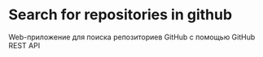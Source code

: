 # Search for repositories in github

Web-приложение для поиска репозиториев GitHub с помощью
GitHub REST API
